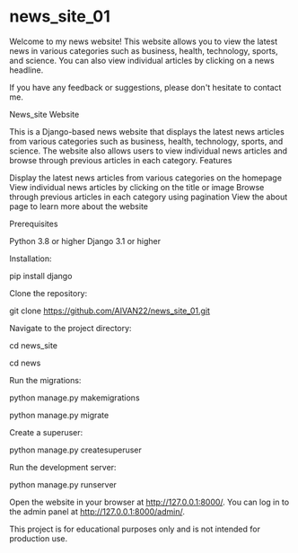 # news_site_01


Welcome to my news website! This website allows you to view the latest news in various categories such as business, health, technology, sports, and science. You can also view individual articles by clicking on a news headline.

If you have any feedback or suggestions, please don't hesitate to contact me.

News_site Website

This is a Django-based news website that displays the latest news articles from various categories such as business, health, technology, sports, and science. The website also allows users to view individual news articles and browse through previous articles in each category. Features

Display the latest news articles from various categories on the homepage
View individual news articles by clicking on the title or image
Browse through previous articles in each category using pagination
View the about page to learn more about the website

Prerequisites

Python 3.8 or higher
Django 3.1 or higher

Installation:

pip install django

Clone the repository:

git clone https://github.com/AIVAN22/news_site_01.git

Navigate to the project directory:

cd news_site

cd news

Run the migrations:

python manage.py makemigrations

python manage.py migrate

Create a superuser:

python manage.py createsuperuser

Run the development server:

python manage.py runserver

Open the website in your browser at http://127.0.0.1:8000/.
You can log in to the admin panel at http://127.0.0.1:8000/admin/.

This project is for educational purposes only and is not intended for production use.
